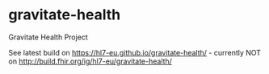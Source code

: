 # gravitate-health
Gravitate Health Project

See latest build on https://hl7-eu.github.io/gravitate-health/ - currently NOT on http://build.fhir.org/ig/hl7-eu/gravitate-health/
